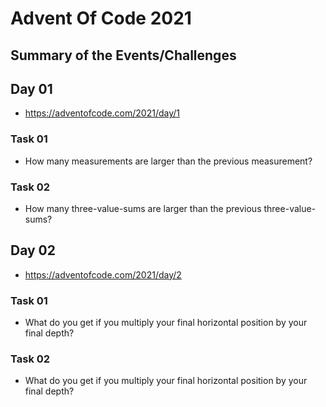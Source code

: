 # Advent Of Code 2021

## Summary of the Events/Challenges

## Day 01 
- https://adventofcode.com/2021/day/1

### Task 01
- How many measurements are larger than the previous measurement?

### Task 02
- How many three-value-sums are larger than the previous three-value-sums?

## Day 02
- https://adventofcode.com/2021/day/2

### Task 01
- What do you get if you multiply your final horizontal position by your final depth?

### Task 02
- What do you get if you multiply your final horizontal position by your final depth?
